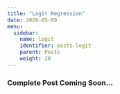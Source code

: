 ```yaml
---
title: "Logit Regression"
date: 2020-05-09
menu:
  sidebar:
    name: logit
    identifier: posts-logit
    parent: Posts
    weight: 20
---
```


### Complete Post Coming Soon...